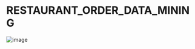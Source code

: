 # RESTAURANT_ORDER_DATA_MINING
![image](https://github.com/kartikeyeasingh/RESTAURANT_ORDER_DATA_MINING/assets/109058853/45d581b9-7646-4a7b-a9e1-58cedc552c15)
